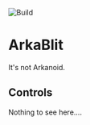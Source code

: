 ![Build](https://github.com/ThePythonator/ArkaBlit/workflows/Build/badge.svg)

# ArkaBlit

It's not Arkanoid.

## Controls

Nothing to see here....
